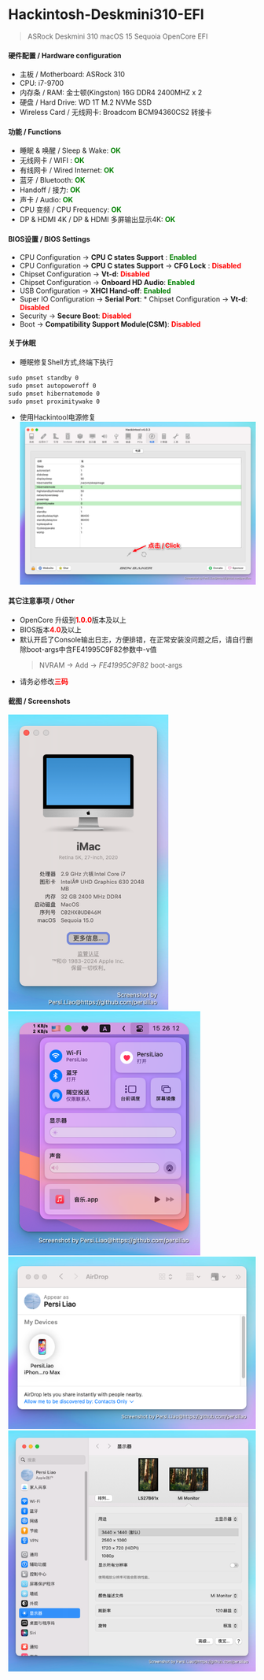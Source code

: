 # Hackintosh-Deskmini310-EFI

> ASRock Deskmini 310 macOS 15 Sequoia OpenCore EFI

#### 硬件配置 / Hardware configuration

* 主板 / Motherboard: ASRock 310
* CPU: i7-9700
* 内存条 / RAM:  金士顿(Kingston) 16G DDR4 2400MHZ x 2
* 硬盘 / Hard Drive: WD 1T M.2 NVMe SSD
* Wireless Card / 无线网卡: Broadcom BCM94360CS2  转接卡

#### 功能 / Functions

* 睡眠 & 唤醒 / Sleep & Wake: <strong style="color:green">OK</strong>
* 无线网卡 / WIFI : <strong style="color:green">OK</strong>
* 有线网卡  / Wired Internet:  <strong style="color:green">OK</strong>
* 蓝牙 / Bluetooth:  <strong style="color:green">OK</strong>
* Handoff / 接力:  <strong style="color:green">OK</strong>
* 声卡 / Audio:  <strong style="color:green">OK</strong>
* CPU 变频 / CPU Frequency:  <strong style="color:green">OK</strong>
* DP & HDMI 4K / DP & HDMI 多屏输出显示4K:  <strong style="color:green">OK</strong>

#### BIOS设置 / BIOS Settings

* CPU Configuration -> **CPU C states Support** : <strong style="color:green">Enabled</strong>
* CPU Configuration -> **CPU C states Support** -> **CFG Lock** : <strong style="color:red">Disabled</strong>
* Chipset Configuration -> **Vt-d**: <strong style="color:red">Disabled</strong>
* Chipset Configuration -> **Onboard HD Audio**: <strong style="color:green">Enabled</strong>
* USB Configuration -> **XHCI Hand-off**: <strong style="color:green">Enabled</strong>
* Super IO Configuration -> **Serial Port**: * Chipset Configuration -> **Vt-d**: <strong style="color:red">Disabled</strong>
* Security -> **Secure Boot**: <strong style="color:red">Disabled</strong>
* Boot -> **Compatibility Support Module(CSM)**: <strong style="color:red">Disabled</strong>

#### 关于休眠

* 睡眠修复Shell方式,终端下执行
```shell
sudo pmset standby 0
sudo pmset autopoweroff 0
sudo pmset hibernatemode 0
sudo pmset proximitywake 0
```

* 使用Hackintool电源修复
![alt text](screenshots/sleep-fixed.png)

#### 其它注意事项 / Other

* OpenCore 升级到<strong style="color:red">1.0.0</strong>版本及以上
* BIOS版本<strong style="color:red">4.0</strong>及以上
* 默认开启了Console输出日志，方便排错，在正常安装没问题之后，请自行删除boot-args中含FE41995C9F82参数中-v值
    > NVRAM -> Add -> *FE41995C9F82* boot-args
* 请务必修改<strong style="color:red">三码</strong>

#### 截图 / Screenshots
![系统信息](screenshots/system-info.png)
![网络信息](screenshots/network-info.png)
![Airdrop](screenshots/airdrop.png)
![DP&HDMI](screenshots/dp-hdmi.png)
